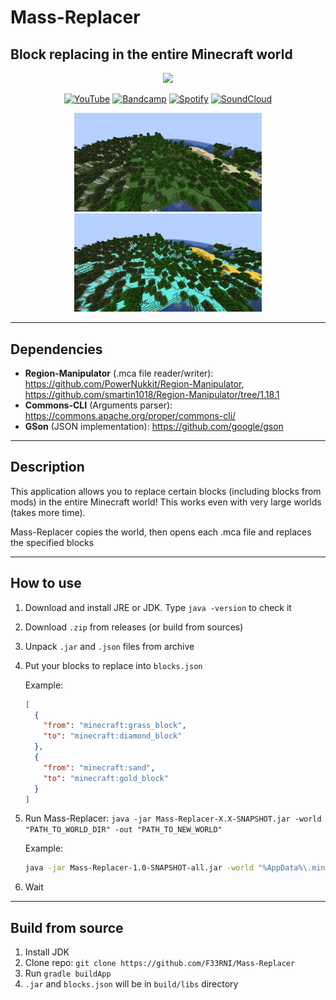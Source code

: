 # Mass-Replacer
## Block replacing in the entire Minecraft world
<div style="width:100%;text-align:center;">
    <p align="center">
        <img src="https://badges.frapsoft.com/os/v1/open-source.png?v=103" >
    </p>
</div>
<div style="width:100%;text-align:center;">
    <p align="center">
        <a href="https://www.youtube.com/@F3RNI"><img alt="YouTube" src="https://img.shields.io/badge/-YouTube-red" ></a>
        <a href="https://f3rni.bandcamp.com"><img alt="Bandcamp" src="https://img.shields.io/badge/-Bandcamp-cyan" ></a>
        <a href="https://open.spotify.com/artist/22PQ62alehywlYiksbtzsm"><img alt="Spotify" src="https://img.shields.io/badge/-Spotify-green" ></a>
        <a href="https://soundcloud.com/f3rni"><img alt="SoundCloud" src="https://img.shields.io/badge/-SoundCloud-orange" ></a>
    </p>
</div>
<div style="width:100%;text-align:center;">
    <p align="center">
        <img src="screenshots/before.png" width="300" height="auto">
        <img src="screenshots/after.png" width="300" height="auto">
    </p>
</div>


----------

## Dependencies

- **Region-Manipulator** (.mca file reader/writer): https://github.com/PowerNukkit/Region-Manipulator, https://github.com/smartin1018/Region-Manipulator/tree/1.18.1
- **Commons-CLI** (Arguments parser): https://commons.apache.org/proper/commons-cli/
- **GSon** (JSON implementation): https://github.com/google/gson

----------

## Description

This application allows you to replace certain blocks (including blocks from mods) in the entire Minecraft world! This works even with very large worlds (takes more time).

Mass-Replacer copies the world, then opens each .mca file and replaces the specified blocks

----------

## How to use

1. Download and install JRE or JDK. Type `java -version` to check it
2. Download `.zip` from releases (or build from sources)
3. Unpack `.jar` and `.json` files from archive
4. Put your blocks to replace into `blocks.json`
   
   Example:
   ```json
   [
     {
       "from": "minecraft:grass_block",
       "to": "minecraft:diamond_block"
     },
     {
       "from": "minecraft:sand",
       "to": "minecraft:gold_block"
     }
   ]
   ```
5. Run Mass-Replacer: `java -jar Mass-Replacer-X.X-SNAPSHOT.jar -world "PATH_TO_WORLD_DIR" -out "PATH_TO_NEW_WORLD"`
    
    Example:
    ```bash
    java -jar Mass-Replacer-1.0-SNAPSHOT-all.jar -world "%AppData%\.minecraft\saves\New World" -out "%AppData%\.minecraft\saves\New World2"
    ```
6. Wait

----------

## Build from source

1. Install JDK
2. Clone repo: `git clone https://github.com/F33RNI/Mass-Replacer`
3. Run `gradle buildApp`
4. `.jar` and `blocks.json` will be in `build/libs` directory
